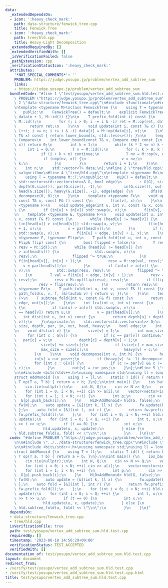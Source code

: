 ```yaml
---
data:
  _extendedDependsOn:
  - icon: ':heavy_check_mark:'
    path: data-structure/fenwick_tree.cpp
    title: Fenwick Tree
  - icon: ':heavy_check_mark:'
    path: tree/hld.cpp
    title: Heavy-Light Decomposition
  _extendedRequiredBy: []
  _extendedVerifiedWith: []
  _isVerificationFailed: false
  _pathExtension: cpp
  _verificationStatusIcon: ':heavy_check_mark:'
  attributes:
    '*NOT_SPECIAL_COMMENTS*': ''
    PROBLEM: https://judge.yosupo.jp/problem/vertex_add_subtree_sum
    links:
    - https://judge.yosupo.jp/problem/vertex_add_subtree_sum
  bundledCode: "#line 1 \"test/yosupo/vertex_add_subtree_sum.hld.test.cpp\"\n#define\
    \ PROBLEM \"https://judge.yosupo.jp/problem/vertex_add_subtree_sum\"\n\n#line\
    \ 2 \"data-structure/fenwick_tree.cpp\"\n#include <functional>\n#include <vector>\n\
    \ntemplate <typename M>\nclass FenwickTree {\n    using T = typename M::T;\n\n\
    \   public:\n    FenwickTree() = default;\n    explicit FenwickTree(int n) : n(n),\
    \ data(n + 1, M::id()) {}\n\n    T prefix_fold(int i) const {\n        T ret =\
    \ M::id();\n        for (; i > 0; i -= i & -i) ret = M::op(ret, data[i]);\n  \
    \      return ret;\n    }\n\n    void update(int i, const T& x) {\n        for\
    \ (++i; i <= n; i += i & -i) data[i] = M::op(data[i], x);\n    }\n\n    int lower_bound(const\
    \ T& x) const { return lower_bound(x, std::less<>()); }\n\n    template <typename\
    \ Compare>\n    int lower_bound(const T& x, Compare cmp) const {\n        if (!cmp(M::id(),\
    \ x)) return 0;\n        int k = 1;\n        while (k * 2 <= n) k <<= 1;\n   \
    \     int i = 0;\n        T v = M::id();\n        for (; k > 0; k >>= 1) {\n \
    \           if (i + k > n) continue;\n            T nv = M::op(v, data[i + k]);\n\
    \            if (cmp(nv, x)) {\n                v = nv;\n                i +=\
    \ k;\n            }\n        }\n        return i + 1;\n    }\n\n   private:\n\
    \    int n;\n    std::vector<T> data;\n};\n#line 2 \"tree/hld.cpp\"\n#include\
    \ <algorithm>\n#line 4 \"tree/hld.cpp\"\n\ntemplate <typename M>\nclass HLD {\n\
    \    using T = typename M::T;\n\npublic:\n    HLD() = default;\n    HLD(const\
    \ std::vector<std::vector<int>>& G, bool edge)\n        : G(G), size(G.size()),\
    \ depth(G.size()), par(G.size(), -1),\n          in(G.size()), out(G.size()),\
    \ head(G.size()), heavy(G.size(), -1), edge(edge) {\n        dfs(0);\n       \
    \ decompose(0, 0);\n    }\n\n    template <typename F>\n    void update(int v,\
    \ const T& x, const F& f) const {\n        f(in[v], x);\n    }\n\n    template\
    \ <typename F>\n    void update_edge(int u, int v, const T& x, const F& f) const\
    \ {\n        if (in[u] > in[v]) std::swap(u, v);\n        f(in[v], x);\n    }\n\
    \n    template <typename E, typename F>\n    void update(int u, int v, const E&\
    \ x, const F& f) const {\n        while (head[u] != head[v]) {\n            if\
    \ (in[head[u]] > in[head[v]]) std::swap(u, v);\n            f(in[head[v]], in[v]\
    \ + 1, x);\n            v = par[head[v]];\n        }\n        if (in[u] > in[v])\
    \ std::swap(u, v);\n        f(in[u] + edge, in[v] + 1, x);\n    }\n\n    template\
    \ <typename F, typename Flip>\n    T path_fold(int u, int v, const F& f, const\
    \ Flip& flip) const {\n        bool flipped = false;\n        T resu = M::id(),\
    \ resv = M::id();\n        while (head[u] != head[v]) {\n            if (in[head[u]]\
    \ > in[head[v]]) {\n                std::swap(u, v);\n                std::swap(resu,\
    \ resv);\n                flipped ^= true;\n            }\n            T val =\
    \ f(in[head[v]], in[v] + 1);\n            resv = M::op(val, resv);\n         \
    \   v = par[head[v]];\n        }\n        if (in[u] > in[v]) {\n            std::swap(u,\
    \ v);\n            std::swap(resu, resv);\n            flipped ^= true;\n    \
    \    }\n        T val = f(in[u] + edge, in[v] + 1);\n        resv = M::op(val,\
    \ resv);\n        resv = M::op(flip(resu), resv);\n        if (flipped) {\n  \
    \          resv = flip(resv);\n        }\n        return resv;\n    }\n\n    template\
    \ <typename F>\n    T path_fold(int u, int v, const F& f) const {\n        return\
    \ path_fold(u, v, f, [&](auto& v) { return v; });\n    }\n\n    template <typename\
    \ F>\n    T subtree_fold(int v, const F& f) const {\n        return f(in[v] +\
    \ edge, out[v]);\n    }\n\n    int lca(int u, int v) const {\n        while (true)\
    \ {\n            if (in[u] > in[v]) std::swap(u, v);\n            if (head[u]\
    \ == head[v]) return u;\n            v = par[head[v]];\n        }\n    }\n\n \
    \   int dist(int u, int v) const {\n        return depth[u] + depth[v] - 2 * depth[lca(u,\
    \ v)];\n    }\n\nprivate:\n    std::vector<std::vector<int>> G;\n    std::vector<int>\
    \ size, depth, par, in, out, head, heavy;\n    bool edge;\n    int cur_pos = 0;\n\
    \n    void dfs(int v) {\n        size[v] = 1;\n        int max_size = 0;\n   \
    \     for (int c : G[v]) {\n            if (c == par[v]) continue;\n         \
    \   par[c] = v;\n            depth[c] = depth[v] + 1;\n            dfs(c);\n \
    \           size[v] += size[c];\n            if (size[c] > max_size) {\n     \
    \           max_size = size[c];\n                heavy[v] = c;\n            }\n\
    \        }\n    }\n\n    void decompose(int v, int h) {\n        head[v] = h;\n\
    \        in[v] = cur_pos++;\n        if (heavy[v] != -1) decompose(heavy[v], h);\n\
    \        for (int c : G[v]) {\n            if (c != par[v] && c != heavy[v]) decompose(c,\
    \ c);\n        }\n        out[v] = cur_pos;\n    }\n};\n#line 5 \"test/yosupo/vertex_add_subtree_sum.hld.test.cpp\"\
    \n\n#include <bits/stdc++.h>\nusing namespace std;\nusing ll = long long;\n\n\
    struct AddMonoid {\n    using T = ll;\n    static T id() { return 0; }\n    static\
    \ T op(T a, T b) { return a + b; }\n};\n\nint main() {\n    ios_base::sync_with_stdio(false);\n\
    \    cin.tie(nullptr);\n\n    int N, Q;\n    cin >> N >> Q;\n    vector<int> a(N);\n\
    \    for (int i = 0; i < N; ++i) cin >> a[i];\n    vector<vector<int>> G(N);\n\
    \    for (int i = 1; i < N; ++i) {\n        int p;\n        cin >> p;\n      \
    \  G[p].push_back(i);\n    }\n    HLD<AddMonoid> hld(G, false);\n    FenwickTree<AddMonoid>\
    \ fw(N);\n    auto update = [&](int k, ll x) {\n        fw.update(k, x);\n   \
    \ };\n    auto fold = [&](int l, int r) {\n        return fw.prefix_fold(r) -\
    \ fw.prefix_fold(l);\n    };\n    for (int i = 0; i < N; ++i) hld.update(i, a[i],\
    \ update);\n    for (int i = 0; i < Q; ++i) {\n        int t, u;\n        cin\
    \ >> t >> u;\n        if (t == 0) {\n            int x;\n            cin >> x;\n\
    \            hld.update(u, x, update);\n        } else {\n            cout <<\
    \ hld.subtree_fold(u, fold) << \"\\n\";\n        }\n    }\n}\n"
  code: "#define PROBLEM \"https://judge.yosupo.jp/problem/vertex_add_subtree_sum\"\
    \n\n#include \"../../data-structure/fenwick_tree.cpp\"\n#include \"../../tree/hld.cpp\"\
    \n\n#include <bits/stdc++.h>\nusing namespace std;\nusing ll = long long;\n\n\
    struct AddMonoid {\n    using T = ll;\n    static T id() { return 0; }\n    static\
    \ T op(T a, T b) { return a + b; }\n};\n\nint main() {\n    ios_base::sync_with_stdio(false);\n\
    \    cin.tie(nullptr);\n\n    int N, Q;\n    cin >> N >> Q;\n    vector<int> a(N);\n\
    \    for (int i = 0; i < N; ++i) cin >> a[i];\n    vector<vector<int>> G(N);\n\
    \    for (int i = 1; i < N; ++i) {\n        int p;\n        cin >> p;\n      \
    \  G[p].push_back(i);\n    }\n    HLD<AddMonoid> hld(G, false);\n    FenwickTree<AddMonoid>\
    \ fw(N);\n    auto update = [&](int k, ll x) {\n        fw.update(k, x);\n   \
    \ };\n    auto fold = [&](int l, int r) {\n        return fw.prefix_fold(r) -\
    \ fw.prefix_fold(l);\n    };\n    for (int i = 0; i < N; ++i) hld.update(i, a[i],\
    \ update);\n    for (int i = 0; i < Q; ++i) {\n        int t, u;\n        cin\
    \ >> t >> u;\n        if (t == 0) {\n            int x;\n            cin >> x;\n\
    \            hld.update(u, x, update);\n        } else {\n            cout <<\
    \ hld.subtree_fold(u, fold) << \"\\n\";\n        }\n    }\n}"
  dependsOn:
  - data-structure/fenwick_tree.cpp
  - tree/hld.cpp
  isVerificationFile: true
  path: test/yosupo/vertex_add_subtree_sum.hld.test.cpp
  requiredBy: []
  timestamp: '2023-06-18 14:56:29+09:00'
  verificationStatus: TEST_ACCEPTED
  verifiedWith: []
documentation_of: test/yosupo/vertex_add_subtree_sum.hld.test.cpp
layout: document
redirect_from:
- /verify/test/yosupo/vertex_add_subtree_sum.hld.test.cpp
- /verify/test/yosupo/vertex_add_subtree_sum.hld.test.cpp.html
title: test/yosupo/vertex_add_subtree_sum.hld.test.cpp
---
```

